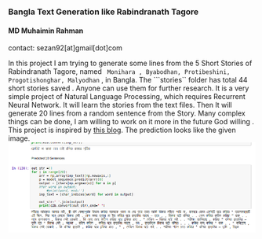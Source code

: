 ### Bangla Text Generation like Rabindranath Tagore
#### MD Muhaimin Rahman
contact: sezan92[at]gmail[dot]com

In this project I am trying to generate some lines from the 5 Short Stories of Rabindranath Tagore, named ``` Monihara , Byabodhan, Protibeshini, Progotishonghar, Malyodhan``` , in Bangla. The ```stories`` folder has total 44 short stories saved . Anyone can use them for further research.  It is a very simple project of Natural Language Processing, which requires Recurrent Neural Network. It will learn the stories from the text files. Then It will generate 20 lines from a random sentence from the Story. Many complex things can be done, I am willing to work on it more in the future God willing . This project is inspired by [this blog](https://machinelearningmastery.com/text-generation-lstm-recurrent-neural-networks-python-keras/). The prediction looks like the given image.
![Predicted](Predicted.png)
